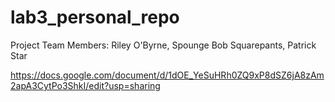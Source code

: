 # lab3_personal_repo
Project Team Members:
Riley O'Byrne, Spounge Bob Squarepants, Patrick Star


https://docs.google.com/document/d/1dOE_YeSuHRh0ZQ9xP8dSZ6jA8zAm2apA3CytPo3ShkI/edit?usp=sharing
